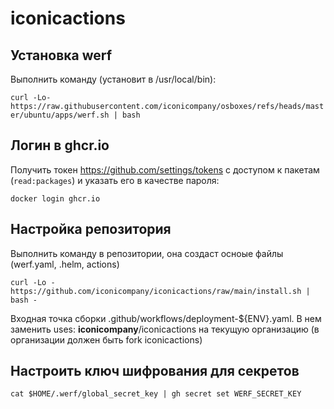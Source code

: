 # iconicactions

## Установка werf

Выполнить команду (установит в /usr/local/bin):

`curl -Lo- https://raw.githubusercontent.com/iconicompany/osboxes/refs/heads/master/ubuntu/apps/werf.sh | bash`

## Логин в ghcr.io

Получить токен https://github.com/settings/tokens с доступом к пакетам (`read:packages`) и указать его в качестве пароля:

`docker login ghcr.io`

## Настройка репозитория

Выполнить команду в репозитории, она создаст осноые файлы (werf.yaml, .helm, actions)

`curl -Lo - https://github.com/iconicompany/iconicactions/raw/main/install.sh | bash -`

Входная точка сборки .github/workflows/deployment-${ENV}.yaml. В нем заменить uses: **iconicompany**/iconicactions на текущую организацию (в организации должен быть fork iconicactions)

## Настроить ключ шифрования для секретов

```
cat $HOME/.werf/global_secret_key | gh secret set WERF_SECRET_KEY
```

